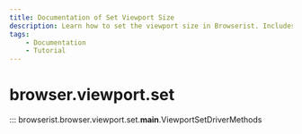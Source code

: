 ```yaml
---
title: Documentation of Set Viewport Size
description: Learn how to set the viewport size in Browserist. Includes code examples for beginners and advanced users for web scraping and browser automation.
tags:
    - Documentation
    - Tutorial
---
```


# browser.viewport.set

::: browserist.browser.viewport.set.__main__.ViewportSetDriverMethods
